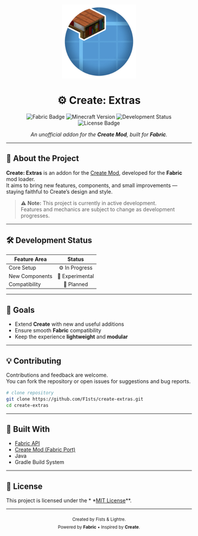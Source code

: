 <p align="center"><img src="./src/main/resources/assets/create_extras/icon.png" alt="Logo" width="200"></p>
<h1 align="center">⚙️ Create: Extras</h1>

<p align="center">
  <img src="https://img.shields.io/badge/Fabric-API-blue?style=flat-square&logo=fabricmc" alt="Fabric Badge"/>
  <img src="https://img.shields.io/badge/Minecraft-1.21+-brightgreen?style=flat-square&logo=minecraft" alt="Minecraft Version"/>
  <img src="https://img.shields.io/badge/Status-In%20Development-yellow?style=flat-square" alt="Development Status"/>
  <img src="https://img.shields.io/badge/License-MIT-lightgrey?style=flat-square" alt="License Badge"/>
</p>

<p align="center">
  <i>An unofficial addon for the <b>Create Mod</b>, built for <b>Fabric</b>.</i>
</p>

---

## 🧩 About the Project

**Create: Extras** is an addon for the [Create Mod](https://www.curseforge.com/minecraft/mc-mods/create), developed for
the **Fabric** mod loader.  
It aims to bring new features, components, and small improvements — staying faithful to Create’s design and style.

> ⚠️ **Note:** This project is currently in active development.  
> Features and mechanics are subject to change as development progresses.

---

## 🛠️ Development Status

| Feature Area   |     Status      |
|----------------|:---------------:|
| Core Setup     | ⚙️ In Progress  |
| New Components | 🧪 Experimental |
| Compatibility  |   🔄 Planned    |

---

## 🚀 Goals

- Extend **Create** with new and useful additions
- Ensure smooth **Fabric** compatibility
- Keep the experience **lightweight** and **modular**

---

## 💡 Contributing

Contributions and feedback are welcome.  
You can fork the repository or open issues for suggestions and bug reports.

```bash
# clone repository
git clone https://github.com/F1sts/create-extras.git
cd create-extras
```

---

## 🧱 Built With

* [Fabric API](https://fabricmc.net/)
* [Create Mod (Fabric Port)](https://modrinth.com/mod/create-fabric)
* Java
* Gradle Build System

---

## 📜 License

This project is licensed under the *
*[MIT License](https://raw.githubusercontent.com/F1sts/create-extras/refs/heads/master/LICENSE)**.

---

<p align="center">
  <sub>Created by Fists & Lightre.</sub><br/>
  <sub>Powered by <b>Fabric</b> • Inspired by <b>Create</b>.</sub>
</p>